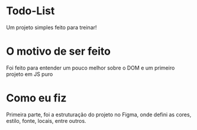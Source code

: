 # Todo-List
<p>Um projeto simples feito para treinar!</p>

# O motivo de ser feito
<p>Foi feito para entender um pouco melhor sobre o DOM e um primeiro projeto em JS puro</p>

# Como eu fiz
<p>Primeira parte, foi a estruturação do projeto no Figma, onde defini as cores, estilo, fonte, locais, entre outros.</p>

